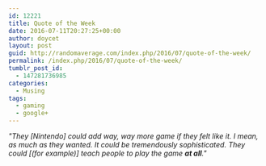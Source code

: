```yaml
---
id: 12221
title: Quote of the Week
date: 2016-07-11T20:27:25+00:00
author: doycet
layout: post
guid: http://randomaverage.com/index.php/2016/07/quote-of-the-week/
permalink: /index.php/2016/07/quote-of-the-week/
tumblr_post_id:
  - 147281736985
categories:
  - Musing
tags:
  - gaming
  - google+
---
```

_"They [Nintendo] could add way, way more game if they felt like it. I mean, as much as they wanted. It could be tremendously sophisticated. They could [(for example)] teach people to play the game_ **_at all_**_."_